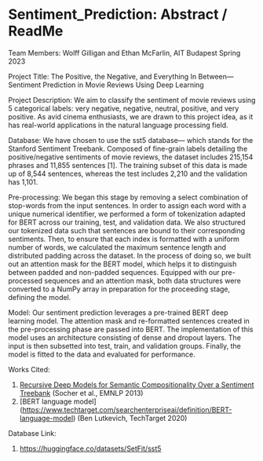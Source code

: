 # Sentiment_Prediction: Abstract / ReadMe

Team Members: Wolff Gilligan and Ethan McFarlin, AIT Budapest Spring 2023

Project Title: The Positive, the Negative, and Everything In Between— Sentiment Prediction in Movie Reviews Using Deep Learning

Project Description: We aim to classify the sentiment of movie reviews using 5 categorical labels: very negative, negative, neutral, positive, and very positive. As avid cinema enthusiasts, we are drawn to this project idea, as it has real-world applications in the natural language processing field.  

Database: We have chosen to use the sst5 database— which stands for the Stanford Sentiment Treebank. Composed of fine-grain labels detailing the positive/negative sentiments of movie reviews, the dataset includes 215,154 phrases and 11,855 sentences [1]. The training subset of this data is made up of 8,544 sentences, whereas the test includes 2,210 and the validation has 1,101.

Pre-processing: We began this stage by removing a select combination of stop-words from the input sentences. In order to assign each word with a unique numerical identifier, we performed a form of tokenization adapted for BERT across our training, test, and validation data. We also structured our tokenized data such that sentences are bound to their corresponding sentiments. Then, to ensure that each index is formatted with a uniform number of words, we calculated the maximum sentence length and distributed padding across the dataset. In the process of doing so, we built out an attention mask for the BERT model, which helps it to distinguish between padded and non-padded sequences. Equipped with our pre-processed sequences and an attention mask, both data structures were converted to a NumPy array in preparation for the proceeding stage, defining the model.

Model: Our sentiment prediction leverages a pre-trained BERT deep learning model. The attention mask and re-formatted sentences created in the pre-processing phase are passed into BERT. The implementation of this model uses an architecture consisting of dense and dropout layers. The input is then subsetted into test, train, and validation groups. Finally, the model is fitted to the data and evaluated for performance. 

Works Cited:

1. [Recursive Deep Models for Semantic Compositionality Over a Sentiment Treebank](https://aclanthology.org/D13-1170) (Socher et al., EMNLP 2013)
2. [BERT language model] (https://www.techtarget.com/searchenterpriseai/definition/BERT-language-model) (Ben Lutkevich, TechTarget 2020)

Database Link:

1. https://huggingface.co/datasets/SetFit/sst5
